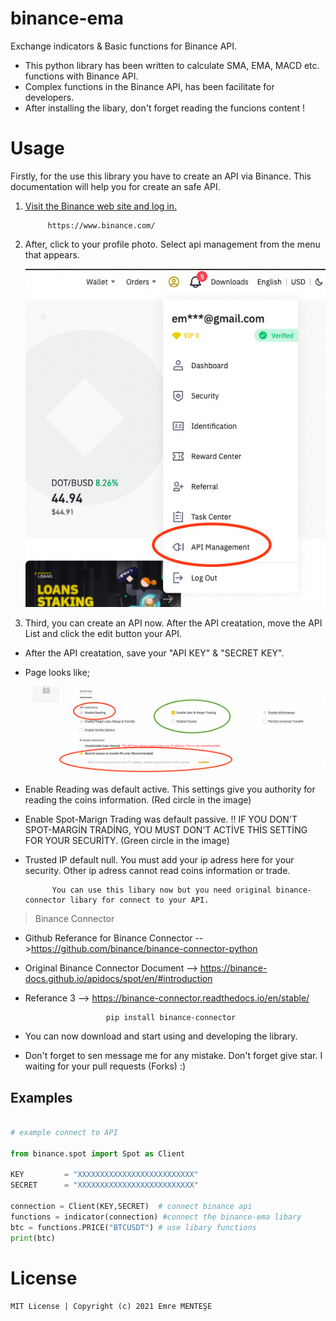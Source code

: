 # binance-ema
Exchange indicators &amp; Basic functions for Binance API.

- This python library has been written to calculate SMA, EMA, MACD etc. functions with Binance API.
- Complex functions in the Binance API, has been facilitate for developers.
- After installing the libary, don't forget reading the funcions content !

# Usage
Firstly, for the use this library you have to create an API via Binance. This documentation will help you for create an safe API.

1) [Visit the Binance web site and log in.](https://www.binance.com/)
            
            https://www.binance.com/
2) After, click to your profile photo. Select api management from the menu that appears.

   ![](https://github.com/emrementese/binance-ema/blob/main/examples/images/menu.png)


3) Third, you can create an API now. After the API creatation,  move the API List and click the edit button your API. 

- After the API creatation, save your "API KEY" & "SECRET KEY".
- Page looks like;

   ![](https://github.com/emrementese/binance-ema/blob/main/examples/images/binance-api-settings.png)
   
* Enable Reading was default active. This settings give you authority for reading the coins information. (Red circle in the image)
* Enable Spot-Marign Trading was default passive. !! IF YOU DON'T SPOT-MARGİN TRADİNG, YOU MUST DON'T ACTİVE THİS SETTİNG FOR YOUR SECURİTY. (Green circle in the image)
* Trusted IP default null. You must add your ip adress here for your security. Other ip adress cannot read coins information or trade.

            You can use this libary now but you need original binance-connector libary for connect to your API.
            
> Binance Connector
- Github Referance for Binance Connector  -->https://github.com/binance/binance-connector-python
- Original Binance Connector Document     --> https://binance-docs.github.io/apidocs/spot/en/#introduction
- Referance 3 --> https://binance-connector.readthedocs.io/en/stable/

                        pip install binance-connector
                        
- You can now download and start using and developing the library.
- Don't forget to sen message me for any mistake. Don't forget give star. I waiting for your pull requests (Forks) :)

## Examples
```py

# example connect to API

from binance.spot import Spot as Client

KEY         = "XXXXXXXXXXXXXXXXXXXXXXXXXX"
SECRET      = "XXXXXXXXXXXXXXXXXXXXXXXXXX"

connection = Client(KEY,SECRET)  # connect binance api
functions = indicator(connection) #connect the binance-ema libary
btc = functions.PRICE("BTCUSDT") # use libary functions
print(btc)

```

# License


    MIT License | Copyright (c) 2021 Emre MENTEŞE

